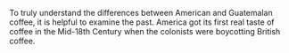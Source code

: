 To truly understand the differences between American and Guatemalan coffee, it is helpful to examine the past. America got its first real taste of coffee in the Mid-18th Century when the colonists were boycotting British coffee.
